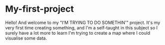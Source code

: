 # My-first-project
Hello! And welcome to my "I'M TRYING TO DO SOMETHIN'" project. 
It's my very first time creating something, and I'm a self-taught in this subject so I surely have a lot more to learn
I'm trying to create a map where I could visualise some data. 
